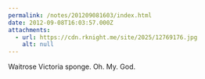 ```yaml
---
permalink: /notes/201209081603/index.html
date: 2012-09-08T16:03:57.000Z
attachments:
  - url: https://cdn.rknight.me/site/2025/12769176.jpg
    alt: null
---
```


Waitrose Victoria sponge. Oh. My. God.
